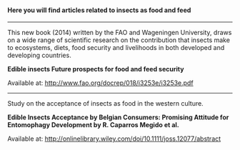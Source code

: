#### **Here you will find articles related to insects as food and feed**

***

This new book (2014) written by the FAO and Wageningen University, draws on a wide range of scientific research on the contribution that insects make to ecosystems, diets, food security and livelihoods in both developed and developing
countries.


**Edible insects Future prospects for food and feed security** 

Available at: http://www.fao.org/docrep/018/i3253e/i3253e.pdf 


***


Study on the acceptance of insects as food in the western culture.

**Edible Insects Acceptance by Belgian Consumers: Promising Attitude for Entomophagy Development by R. Caparros Megido et al.**

Available at: http://onlinelibrary.wiley.com/doi/10.1111/joss.12077/abstract 
